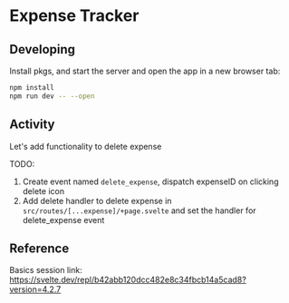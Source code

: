 # Expense Tracker

## Developing

Install pkgs, and start the server and open the app in a new browser tab:

```bash
npm install
npm run dev -- --open
```

## Activity
Let's add functionality to delete expense 

TODO:
1. Create event named ```delete_expense```, dispatch expenseID on clicking delete icon
2. Add delete handler to delete expense in ```src/routes/[...expense]/+page.svelte``` and set the handler for delete_expense event

## Reference
Basics session link: https://svelte.dev/repl/b42abb120dcc482e8c34fbcb14a5cad8?version=4.2.7
